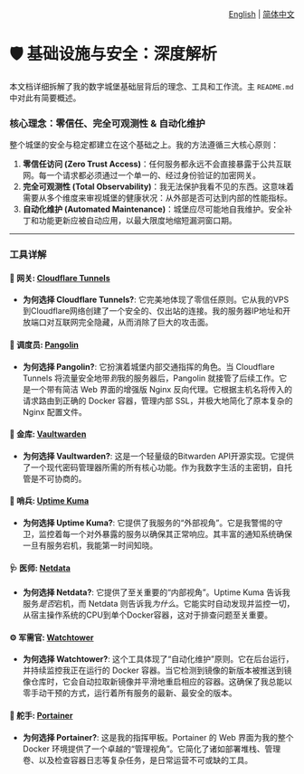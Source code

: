 <p align="right">
  <a href="./infrastructure-and-security.md">English</a> | <a href="./infrastructure-and-security_zh-CN.md">简体中文</a>
</p>

# 🛡️ 基础设施与安全：深度解析

本文档详细拆解了我的数字城堡基础层背后的理念、工具和工作流。主 `README.md` 中对此有简要概述。

### 核心理念：零信任、完全可观测性 & 自动化维护

整个城堡的安全与稳定都建立在这个基础之上。我的方法遵循三大核心原则：

1.  **零信任访问 (Zero Trust Access)**：任何服务都永远不会直接暴露于公共互联网。每一个请求都必须通过一个单一的、经过身份验证的加密网关。
2.  **完全可观测性 (Total Observability)**：我无法保护我看不见的东西。这意味着需要从多个维度来审视城堡的健康状况：从外部是否可达到内部的性能指标。
3.  **自动化维护 (Automated Maintenance)**：城堡应尽可能地自我维护。安全补丁和功能更新应被自动应用，以最大限度地缩短漏洞窗口期。

---

### 工具详解

#### 🚪 网关: [Cloudflare Tunnels](https://www.cloudflare.com/products/tunnel/)

*   **为何选择 Cloudflare Tunnels?**: 它完美地体现了零信任原则。它从我的VPS到Cloudflare网络创建了一个安全的、仅出站的连接。我的服务器IP地址和开放端口对互联网完全隐藏，从而消除了巨大的攻击面。

#### 🚦 调度员: [Pangolin](https://github.com/fosrl/pangolin)

*   **为何选择 Pangolin?**: 它扮演着城堡内部交通指挥的角色。当 Cloudflare Tunnels 将流量安全地带*到*我的服务器后，Pangolin 就接管了后续工作。它是一个带有简洁 Web 界面的增强版 Nginx 反向代理。它根据主机名将传入的请求路由到正确的 Docker 容器，管理内部 SSL，并极大地简化了原本复杂的 Nginx 配置文件。

#### 🔑 金库: [Vaultwarden](https://github.com/dani-garcia/vaultwarden)

*   **为何选择 Vaultwarden?**: 这是一个轻量级的Bitwarden API开源实现。它提供了一个现代密码管理器所需的所有核心功能。作为我数字生活的主密钥，自托管是不可协商的。

#### 🔭 哨兵: [Uptime Kuma](https://github.com/louislam/uptime-kuma)

*   **为何选择 Uptime Kuma?**: 它提供了我服务的“外部视角”。它是我警惕的守卫，监控着每一个对外暴露的服务以确保其正常响应。其丰富的通知系统确保一旦有服务宕机，我能第一时间知晓。

#### 🩺 医师: [Netdata](https://www.netdata.cloud/)

*   **为何选择 Netdata?**: 它提供了至关重要的“内部视角”。Uptime Kuma 告诉我服务*是否*宕机，而 Netdata 则告诉我*为什么*。它能实时自动发现并监控一切，从宿主操作系统的CPU到单个Docker容器，这对于排查问题至关重要。

#### ⚙️ 军需官: [Watchtower](https://containrrr.dev/watchtower/)

*   **为何选择 Watchtower?**: 这个工具体现了“自动化维护”原则。它在后台运行，并持续监控我正在运行的 Docker 容器。当它检测到镜像的新版本被推送到镜像仓库时，它会自动拉取新镜像并平滑地重启相应的容器。这确保了我总能以零手动干预的方式，运行着所有服务的最新、最安全的版本。

#### 🚢 舵手: [Portainer](https://www.portainer.io/)

*   **为何选择 Portainer?**: 这是我的指挥甲板。Portainer 的 Web 界面为我的整个 Docker 环境提供了一个卓越的“管理视角”。它简化了诸如部署堆栈、管理卷、以及检查容器日志等复杂任务，是日常运营不可或缺的工具。